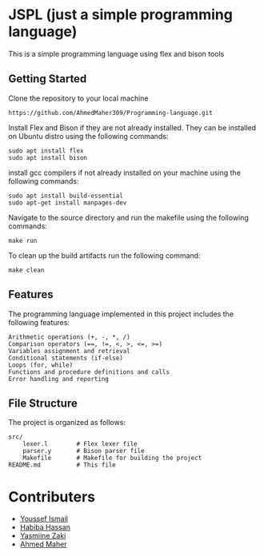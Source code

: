 # JSPL (just a simple programming language)

This is a simple programming language using flex and bison tools 

## Getting Started

Clone the repository to your local machine

    https://github.com/AhmedMaher309/Programming-language.git


Install Flex and Bison if they are not already installed. They can be installed on Ubuntu distro using the following commands:
    
    sudo apt install flex
    sudo apt install bison

install gcc compilers if not already installed on your machine using the following commands:
    
    sudo apt install build-essential
    sudo apt-get install manpages-dev

Navigate to the source directory and run the makefile using the following commands:

    make run
    
To clean up the build artifacts run the following command:
    
    make clean


## Features

The programming language implemented in this project includes the following features:

    Arithmetic operations (+, -, *, /)
    Comparison operators (==, !=, <, >, <=, >=)
    Variables assignment and retrieval
    Conditional statements (if-else)
    Loops (for, while)
    Functions and procedure definitions and calls
    Error handling and reporting


## File Structure

The project is organized as follows:

    src/
        lexer.l        # Flex lexer file
        parser.y       # Bison parser file
        Makefile       # Makefile for building the project
    README.md          # This file


# Contributers

- [Youssef Ismail](https://github.com/YoussefIsmail1337)
- [Habiba Hassan](https://github.com/HabibaHassan02)
- [Yasmiine Zaki ](https://github.com/yasmiinezaki)
- [Ahmed Maher](https://github.com/AhmedMaher309)

